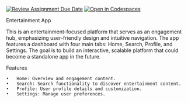 [![Review Assignment Due Date](https://classroom.github.com/assets/deadline-readme-button-22041afd0340ce965d47ae6ef1cefeee28c7c493a6346c4f15d667ab976d596c.svg)](https://classroom.github.com/a/KW9YKTVl)
[![Open in Codespaces](https://classroom.github.com/assets/launch-codespace-2972f46106e565e64193e422d61a12cf1da4916b45550586e14ef0a7c637dd04.svg)](https://classroom.github.com/open-in-codespaces?assignment_repo_id=16700833)

Entertainment App

This is an entertainment-focused platform that serves as an engagement hub, emphasizing user-friendly design and intuitive navigation. The app features a dashboard with four main tabs: Home, Search, Profile, and Settings. The goal is to build an interactive, scalable platform that could become a standalone app in the future.

Features

	•	Home: Overview and engagement content.
	•	Search: Search functionality to discover entertainment content.
	•	Profile: User profile details and customization.
	•	Settings: Manage user preferences.